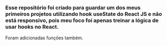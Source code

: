 ### Esse repositório foi criado para guardar um dos meus primeiros projetos utilizando hook useState do React JS e não está responsivo, pois meu foco foi apenas treinar a lógica de usar hooks no React.


Foram adicionadas funções também.